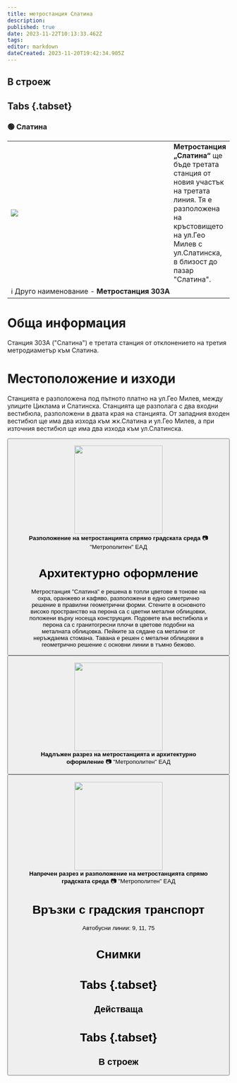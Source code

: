 ```yaml
---
title: метростанция Слатина
description: 
published: true
date: 2023-11-22T10:13:33.462Z
tags: 
editor: markdown
dateCreated: 2023-11-20T19:42:34.905Z
---
```


## В строеж
## Tabs {.tabset}
### 🟢 Слатина
<table style="width:100%">
  <tr>
    <td style="width:400px"><img src="https://drive.google.com/uc?id=1TqGY0sD1Zzi-Jv5K_vK1Ao6qKUc-iogE"></td>
    <td><b>Метростанция „Слатина“</b> ще бъде третата станция от новия участък на третата линия. Тя е разположена на кръстовището на ул.Гео Милев с ул.Слатинска, в близост до пазар "Слатина".
      <br></td>
  </tr>
  <td colspan=2 >ℹ️ Друго наименование - <b>Метростанция 303А</b></td>
</table>


# Обща информация

Станция 303А ("Слатина") е третата станция от отклонението на третия метродиаметър към Слатина.

# Местоположение и изходи

 Станцията е разположена под пътното платно на ул.Гео Милев, между улиците
Циклама и Слатинска. Станцията ще разполага с два входни вестибюла, разположени в двата края на станцията. От западния входен вестибюл ще има два изхода към жк.Слатина и ул.Гео Милев, а при източния вестибюл ще има два изхода към ул.Слатинска.

<div class="dropdown"><button class="imgbtn"><figure><img src="https://drive.google.com/uc?id=1TqGY0sD1Zzi-Jv5K_vK1Ao6qKUc-iogE" height="200px"><figcaption><b>Разположение на метростанцията спрямо градската среда</b> 📷 "Метрополитен" ЕАД

# Архитектурно оформление
 
 Метростанция "Слатина" е решена в топли цветове в тонове на
охра, оранжево и кафяво, разположени в едно симетрично решение в правилни
геометрични форми. Стените в основното високо пространство на перона са с цветни
метални облицовки, положени върху носеща конструкция. Подовете във вестибюла и
перона са с гранитогресни плочи в цветове подобни на металната облицовка. Пейките за
сядане са метални от неръждаема стомана. Тавана е решен с метални облицовки в
геометрично решение с основни линии в тъмно бежово. 
  
  <div class="dropdown"><button class="imgbtn"><figure><img src="https://drive.google.com/uc?id=1rL6TC3Y8TP-8IpyK4nYthZZGynRAOew6" height="200px"><figcaption><b>Надлъжен разрез на метростанцията и архитектурно оформление</b> 📷 "Метрополитен" ЕАД
    <br>
    <div class="dropdown"><button class="imgbtn"><figure><img src="https://drive.google.com/uc?id=1l2gL4EDJmz2BBYEoST8eZ9wIhkyGayX7" height="200px"><figcaption><b>Напречен разрез и разположение на метростанцията спрямо градската среда</b> 📷 "Метрополитен" ЕАД

# Връзки с градския транспорт
Автобусни линии: 9, 11, 75

# Снимки
  
# Tabs {.tabset}
## Действаща

  
# Tabs {.tabset}
## В строеж